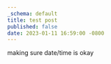 ```yaml
---
_schema: default
title: test post
published: false
date: 2023-01-11 16:59:00 -0800
---
```

making sure date/time is okay